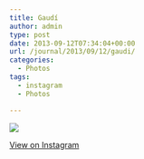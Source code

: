 ```yaml
---
title: Gaudí
author: admin
type: post
date: 2013-09-12T07:34:04+00:00
url: /journal/2013/09/12/gaudi/
categories:
  - Photos
tags:
  - instagram
  - Photos

---
```

<img src="http://lobban.org/wordpress//HLIC/ddba7f6b087e5c048cf84776cced4de0.jpg" class="instagram-image" />

<p class="view-instagram">
  <a href="http://instagram.com/p/eJoPIdKlpu/">View on Instagram</a>
</p>